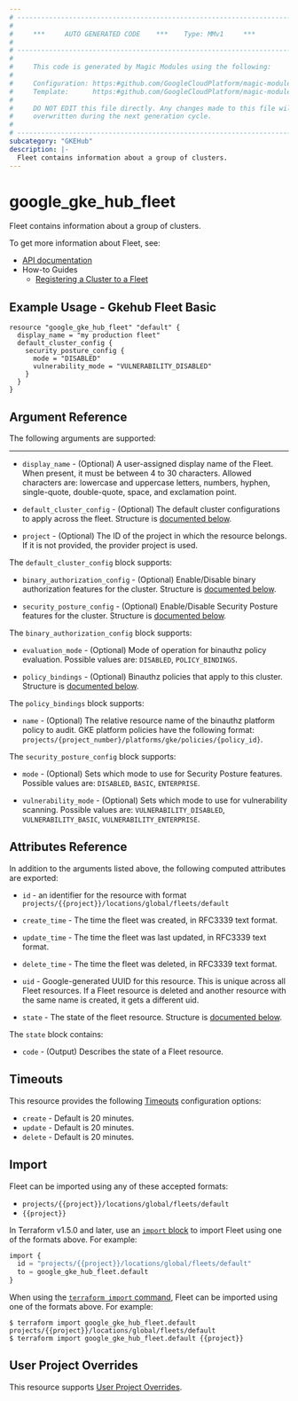 ```yaml
---
# ----------------------------------------------------------------------------
#
#     ***     AUTO GENERATED CODE    ***    Type: MMv1     ***
#
# ----------------------------------------------------------------------------
#
#     This code is generated by Magic Modules using the following:
#
#     Configuration: https:#github.com/GoogleCloudPlatform/magic-modules/tree/main/mmv1/products/gkehub2/Fleet.yaml
#     Template:      https:#github.com/GoogleCloudPlatform/magic-modules/tree/main/mmv1/templates/terraform/resource.html.markdown.tmpl
#
#     DO NOT EDIT this file directly. Any changes made to this file will be
#     overwritten during the next generation cycle.
#
# ----------------------------------------------------------------------------
subcategory: "GKEHub"
description: |-
  Fleet contains information about a group of clusters.
---
```


# google_gke_hub_fleet

Fleet contains information about a group of clusters.


To get more information about Fleet, see:

* [API documentation](https://cloud.google.com/anthos/multicluster-management/reference/rest/v1/projects.locations.fleets)
* How-to Guides
    * [Registering a Cluster to a Fleet](https://cloud.google.com/anthos/multicluster-management/connect/registering-a-cluster#register_cluster)

## Example Usage - Gkehub Fleet Basic


```hcl
resource "google_gke_hub_fleet" "default" {
  display_name = "my production fleet"
  default_cluster_config {
    security_posture_config {
      mode = "DISABLED"
      vulnerability_mode = "VULNERABILITY_DISABLED"
    }
  }
}
```

## Argument Reference

The following arguments are supported:



- - -


* `display_name` -
  (Optional)
  A user-assigned display name of the Fleet. When present, it must be between 4 to 30 characters.
  Allowed characters are: lowercase and uppercase letters, numbers, hyphen, single-quote, double-quote, space, and exclamation point.

* `default_cluster_config` -
  (Optional)
  The default cluster configurations to apply across the fleet.
  Structure is [documented below](#nested_default_cluster_config).

* `project` - (Optional) The ID of the project in which the resource belongs.
    If it is not provided, the provider project is used.


<a name="nested_default_cluster_config"></a>The `default_cluster_config` block supports:

* `binary_authorization_config` -
  (Optional)
  Enable/Disable binary authorization features for the cluster.
  Structure is [documented below](#nested_default_cluster_config_binary_authorization_config).

* `security_posture_config` -
  (Optional)
  Enable/Disable Security Posture features for the cluster.
  Structure is [documented below](#nested_default_cluster_config_security_posture_config).


<a name="nested_default_cluster_config_binary_authorization_config"></a>The `binary_authorization_config` block supports:

* `evaluation_mode` -
  (Optional)
  Mode of operation for binauthz policy evaluation.
  Possible values are: `DISABLED`, `POLICY_BINDINGS`.

* `policy_bindings` -
  (Optional)
  Binauthz policies that apply to this cluster.
  Structure is [documented below](#nested_default_cluster_config_binary_authorization_config_policy_bindings).


<a name="nested_default_cluster_config_binary_authorization_config_policy_bindings"></a>The `policy_bindings` block supports:

* `name` -
  (Optional)
  The relative resource name of the binauthz platform policy to audit. GKE
  platform policies have the following format:
  `projects/{project_number}/platforms/gke/policies/{policy_id}`.

<a name="nested_default_cluster_config_security_posture_config"></a>The `security_posture_config` block supports:

* `mode` -
  (Optional)
  Sets which mode to use for Security Posture features.
  Possible values are: `DISABLED`, `BASIC`, `ENTERPRISE`.

* `vulnerability_mode` -
  (Optional)
  Sets which mode to use for vulnerability scanning.
  Possible values are: `VULNERABILITY_DISABLED`, `VULNERABILITY_BASIC`, `VULNERABILITY_ENTERPRISE`.

## Attributes Reference

In addition to the arguments listed above, the following computed attributes are exported:

* `id` - an identifier for the resource with format `projects/{{project}}/locations/global/fleets/default`

* `create_time` -
  The time the fleet was created, in RFC3339 text format.

* `update_time` -
  The time the fleet was last updated, in RFC3339 text format.

* `delete_time` -
  The time the fleet was deleted, in RFC3339 text format.

* `uid` -
  Google-generated UUID for this resource. This is unique across all
  Fleet resources. If a Fleet resource is deleted and another
  resource with the same name is created, it gets a different uid.

* `state` -
  The state of the fleet resource.
  Structure is [documented below](#nested_state).


<a name="nested_state"></a>The `state` block contains:

* `code` -
  (Output)
  Describes the state of a Fleet resource.

## Timeouts

This resource provides the following
[Timeouts](https://developer.hashicorp.com/terraform/plugin/sdkv2/resources/retries-and-customizable-timeouts) configuration options:

- `create` - Default is 20 minutes.
- `update` - Default is 20 minutes.
- `delete` - Default is 20 minutes.

## Import


Fleet can be imported using any of these accepted formats:

* `projects/{{project}}/locations/global/fleets/default`
* `{{project}}`


In Terraform v1.5.0 and later, use an [`import` block](https://developer.hashicorp.com/terraform/language/import) to import Fleet using one of the formats above. For example:

```tf
import {
  id = "projects/{{project}}/locations/global/fleets/default"
  to = google_gke_hub_fleet.default
}
```

When using the [`terraform import` command](https://developer.hashicorp.com/terraform/cli/commands/import), Fleet can be imported using one of the formats above. For example:

```
$ terraform import google_gke_hub_fleet.default projects/{{project}}/locations/global/fleets/default
$ terraform import google_gke_hub_fleet.default {{project}}
```

## User Project Overrides

This resource supports [User Project Overrides](https://registry.terraform.io/providers/hashicorp/google/latest/docs/guides/provider_reference#user_project_override).
